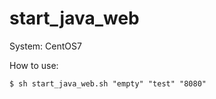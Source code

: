 # start_java_web
System: CentOS7  

How to use:  
<code shell>  
$ sh start_java_web.sh "empty" "test" "8080"  
</code>  
